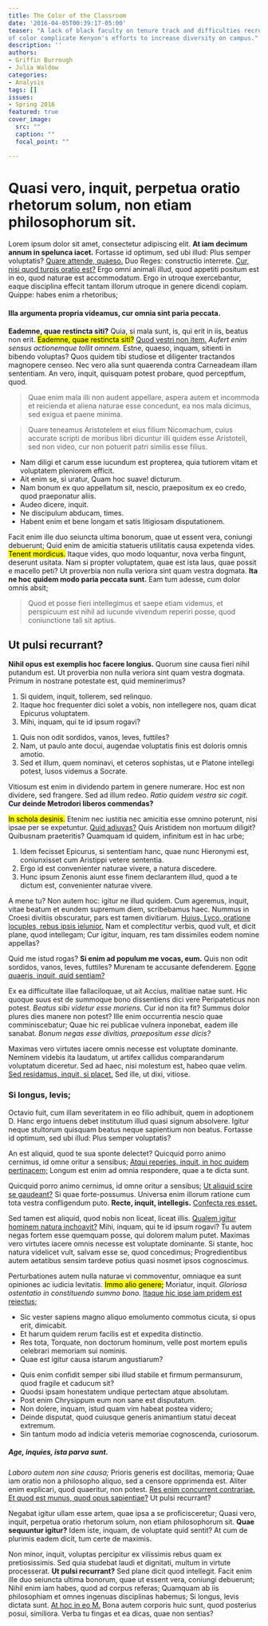 ```yaml
---
title: The Color of the Classroom
date: '2016-04-05T00:39:17-05:00'
teaser: "A lack of black faculty on tenure track and difficulties recruiting professors
of color complicate Kenyon's efforts to increase diversity on campus."
description: ''
authors:
- Griffin Burrough
- Julia Waldow
categories:
- Analysis
tags: []
issues:
- Spring 2016
featured: true
cover_image:
  src: ""
  caption: ""
  focal_point: ""

---
```

<h1>Quasi vero, inquit, perpetua oratio rhetorum solum, non etiam philosophorum sit.</h1>

<p>Lorem ipsum dolor sit amet, consectetur adipiscing elit. <b>At iam decimum annum in spelunca iacet.</b> Fortasse id optimum, sed ubi illud: Plus semper voluptatis? <a href='http://loripsum.net/' target='_blank'>Quare attende, quaeso.</a> Duo Reges: constructio interrete. <a href='http://loripsum.net/' target='_blank'>Cur, nisi quod turpis oratio est?</a> Ergo omni animali illud, quod appetiti positum est in eo, quod naturae est accommodatum. Ergo in utroque exercebantur, eaque disciplina effecit tantam illorum utroque in genere dicendi copiam. Quippe: habes enim a rhetoribus; </p>

<h4>Illa argumenta propria videamus, cur omnia sint paria peccata.</h4>

<p><b>Eademne, quae restincta siti?</b> Quia, si mala sunt, is, qui erit in iis, beatus non erit. <mark>Eademne, quae restincta siti?</mark> <a href='http://loripsum.net/' target='_blank'>Quod vestri non item.</a> <i>Aufert enim sensus actionemque tollit omnem.</i> Estne, quaeso, inquam, sitienti in bibendo voluptas? Quos quidem tibi studiose et diligenter tractandos magnopere censeo. Nec vero alia sunt quaerenda contra Carneadeam illam sententiam. An vero, inquit, quisquam potest probare, quod perceptfum, quod. </p>

<blockquote cite='http://loripsum.net'>
	Quae enim mala illi non audent appellare, aspera autem et incommoda et reicienda et aliena naturae esse concedunt, ea nos mala dicimus, sed exigua et paene minima.
</blockquote>


<blockquote cite='http://loripsum.net'>
	Quare teneamus Aristotelem et eius filium Nicomachum, cuius accurate scripti de moribus libri dicuntur illi quidem esse Aristoteli, sed non video, cur non potuerit patri similis esse filius.
</blockquote>


<ul>
	<li>Nam diligi et carum esse iucundum est propterea, quia tutiorem vitam et voluptatem pleniorem efficit.</li>
	<li>Ait enim se, si uratur, Quam hoc suave! dicturum.</li>
	<li>Nam bonum ex quo appellatum sit, nescio, praepositum ex eo credo, quod praeponatur aliis.</li>
	<li>Audeo dicere, inquit.</li>
	<li>Ne discipulum abducam, times.</li>
	<li>Habent enim et bene longam et satis litigiosam disputationem.</li>
</ul>


<p>Facit enim ille duo seiuncta ultima bonorum, quae ut essent vera, coniungi debuerunt; Quid enim de amicitia statueris utilitatis causa expetenda vides. <mark>Tenent mordicus.</mark> Itaque vides, quo modo loquantur, nova verba fingunt, deserunt usitata. Nam si propter voluptatem, quae est ista laus, quae possit e macello peti? Ut proverbia non nulla veriora sint quam vestra dogmata. <b>Ita ne hoc quidem modo paria peccata sunt.</b> Eam tum adesse, cum dolor omnis absit; </p>

<blockquote cite='http://loripsum.net'>
	Quod et posse fieri intellegimus et saepe etiam videmus, et perspicuum est nihil ad iucunde vivendum reperiri posse, quod coniunctione tali sit aptius.
</blockquote>


<h2>Ut pulsi recurrant?</h2>

<p><b>Nihil opus est exemplis hoc facere longius.</b> Quorum sine causa fieri nihil putandum est. Ut proverbia non nulla veriora sint quam vestra dogmata. Primum in nostrane potestate est, quid meminerimus? </p>

<ol>
	<li>Si quidem, inquit, tollerem, sed relinquo.</li>
	<li>Itaque hoc frequenter dici solet a vobis, non intellegere nos, quam dicat Epicurus voluptatem.</li>
	<li>Mihi, inquam, qui te id ipsum rogavi?</li>
</ol>


<ol>
	<li>Quis non odit sordidos, vanos, leves, futtiles?</li>
	<li>Nam, ut paulo ante docui, augendae voluptatis finis est doloris omnis amotio.</li>
	<li>Sed et illum, quem nominavi, et ceteros sophistas, ut e Platone intellegi potest, lusos videmus a Socrate.</li>
</ol>


<p>Vitiosum est enim in dividendo partem in genere numerare. Hoc est non dividere, sed frangere. Sed ad illum redeo. <i>Ratio quidem vestra sic cogit.</i> <b>Cur deinde Metrodori liberos commendas?</b> </p>

<p><mark>In schola desinis.</mark> Etenim nec iustitia nec amicitia esse omnino poterunt, nisi ipsae per se expetuntur. <a href='http://loripsum.net/' target='_blank'>Quid adiuvas?</a> Quis Aristidem non mortuum diligit? Quibusnam praeteritis? Quamquam id quidem, infinitum est in hac urbe; </p>

<ol>
	<li>Idem fecisset Epicurus, si sententiam hanc, quae nunc Hieronymi est, coniunxisset cum Aristippi vetere sententia.</li>
	<li>Ergo id est convenienter naturae vivere, a natura discedere.</li>
	<li>Hunc ipsum Zenonis aiunt esse finem declarantem illud, quod a te dictum est, convenienter naturae vivere.</li>
</ol>


<p>A mene tu? Non autem hoc: igitur ne illud quidem. Cum ageremus, inquit, vitae beatum et eundem supremum diem, scribebamus haec. Nummus in Croesi divitiis obscuratur, pars est tamen divitiarum. <a href='http://loripsum.net/' target='_blank'>Huius, Lyco, oratione locuples, rebus ipsis ielunior.</a> Nam et complectitur verbis, quod vult, et dicit plane, quod intellegam; Cur igitur, inquam, res tam dissimiles eodem nomine appellas? </p>

<p>Quid me istud rogas? <b>Si enim ad populum me vocas, eum.</b> Quis non odit sordidos, vanos, leves, futtiles? Murenam te accusante defenderem. <a href='http://loripsum.net/' target='_blank'>Egone quaeris, inquit, quid sentiam?</a> </p>

<p>Ex ea difficultate illae fallaciloquae, ut ait Accius, malitiae natae sunt. Hic quoque suus est de summoque bono dissentiens dici vere Peripateticus non potest. <i>Beatus sibi videtur esse moriens.</i> Cur id non ita fit? Summus dolor plures dies manere non potest? Ille enim occurrentia nescio quae comminiscebatur; Quae hic rei publicae vulnera inponebat, eadem ille sanabat. <i>Bonum negas esse divitias, praeposìtum esse dicis?</i> </p>

<p>Maximas vero virtutes iacere omnis necesse est voluptate dominante. Neminem videbis ita laudatum, ut artifex callidus comparandarum voluptatum diceretur. Sed ad haec, nisi molestum est, habeo quae velim. <a href='http://loripsum.net/' target='_blank'>Sed residamus, inquit, si placet.</a> Sed ille, ut dixi, vitiose. </p>

<h3>Si longus, levis;</h3>

<p>Octavio fuit, cum illam severitatem in eo filio adhibuit, quem in adoptionem D. Hanc ergo intuens debet institutum illud quasi signum absolvere. Igitur neque stultorum quisquam beatus neque sapientium non beatus. Fortasse id optimum, sed ubi illud: Plus semper voluptatis? </p>

<p>An est aliquid, quod te sua sponte delectet? Quicquid porro animo cernimus, id omne oritur a sensibus; <a href='http://loripsum.net/' target='_blank'>Atqui reperies, inquit, in hoc quidem pertinacem;</a> Longum est enim ad omnia respondere, quae a te dicta sunt. </p>

<p>Quicquid porro animo cernimus, id omne oritur a sensibus; <a href='http://loripsum.net/' target='_blank'>Ut aliquid scire se gaudeant?</a> Si quae forte-possumus. Universa enim illorum ratione cum tota vestra confligendum puto. <b>Recte, inquit, intellegis.</b> <a href='http://loripsum.net/' target='_blank'>Confecta res esset.</a> </p>

<p>Sed tamen est aliquid, quod nobis non liceat, liceat illis. <a href='http://loripsum.net/' target='_blank'>Qualem igitur hominem natura inchoavit?</a> Mihi, inquam, qui te id ipsum rogavi? Tu autem negas fortem esse quemquam posse, qui dolorem malum putet. Maximas vero virtutes iacere omnis necesse est voluptate dominante. Si stante, hoc natura videlicet vult, salvam esse se, quod concedimus; Progredientibus autem aetatibus sensim tardeve potius quasi nosmet ipsos cognoscimus. </p>

<p>Perturbationes autem nulla naturae vi commoventur, omniaque ea sunt opiniones ac iudicia levitatis. <mark>Immo alio genere;</mark> Moriatur, inquit. <i>Gloriosa ostentatio in constituendo summo bono.</i> <a href='http://loripsum.net/' target='_blank'>Itaque hic ipse iam pridem est reiectus;</a> </p>

<ul>
	<li>Sic vester sapiens magno aliquo emolumento commotus cicuta, si opus erit, dimicabit.</li>
	<li>Et harum quidem rerum facilis est et expedita distinctio.</li>
	<li>Res tota, Torquate, non doctorum hominum, velle post mortem epulis celebrari memoriam sui nominis.</li>
	<li>Quae est igitur causa istarum angustiarum?</li>
</ul>


<ul>
	<li>Quis enim confidit semper sibi illud stabile et firmum permansurum, quod fragile et caducum sit?</li>
	<li>Quodsi ipsam honestatem undique pertectam atque absolutam.</li>
	<li>Post enim Chrysippum eum non sane est disputatum.</li>
	<li>Non dolere, inquam, istud quam vim habeat postea videro;</li>
	<li>Deinde disputat, quod cuiusque generis animantium statui deceat extremum.</li>
	<li>Sin tantum modo ad indicia veteris memoriae cognoscenda, curiosorum.</li>
</ul>


<h5>Age, inquies, ista parva sunt.</h5>

<p><i>Laboro autem non sine causa;</i> Prioris generis est docilitas, memoria; Quae iam oratio non a philosopho aliquo, sed a censore opprimenda est. Aliter enim explicari, quod quaeritur, non potest. <a href='http://loripsum.net/' target='_blank'>Res enim concurrent contrariae.</a> <a href='http://loripsum.net/' target='_blank'>Et quod est munus, quod opus sapientiae?</a> Ut pulsi recurrant? </p>

<p>Negabat igitur ullam esse artem, quae ipsa a se proficisceretur; Quasi vero, inquit, perpetua oratio rhetorum solum, non etiam philosophorum sit. <b>Quae sequuntur igitur?</b> Idem iste, inquam, de voluptate quid sentit? At cum de plurimis eadem dicit, tum certe de maximis. </p>

<p>Non minor, inquit, voluptas percipitur ex vilissimis rebus quam ex pretiosissimis. Sed quia studebat laudi et dignitati, multum in virtute processerat. <b>Ut pulsi recurrant?</b> Sed plane dicit quod intellegit. Facit enim ille duo seiuncta ultima bonorum, quae ut essent vera, coniungi debuerunt; Nihil enim iam habes, quod ad corpus referas; Quamquam ab iis philosophiam et omnes ingenuas disciplinas habemus; Si longus, levis dictata sunt. <a href='http://loripsum.net/' target='_blank'>At hoc in eo M.</a> Bona autem corporis huic sunt, quod posterius posui, similiora. Verba tu fingas et ea dicas, quae non sentias? </p>
